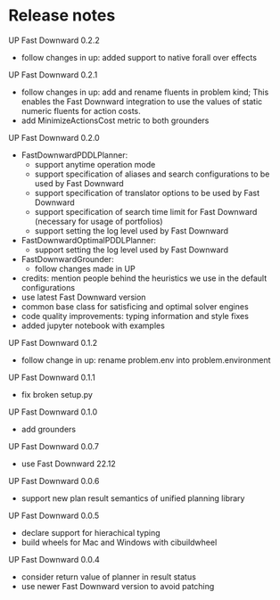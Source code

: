 # Release notes
UP Fast Downward 0.2.2
- follow changes in up:
  added support to native forall over effects

UP Fast Downward 0.2.1
- follow changes in up:
  add and rename fluents in problem kind; This enables the Fast Downward
  integration to use the values of static numeric fluents for action costs.
- add MinimizeActionsCost metric to both grounders

UP Fast Downward 0.2.0
- FastDownwardPDDLPlanner:
  - support anytime operation mode
  - support specification of aliases and search configurations to be used by
    Fast Downward
  - support specification of translator options to be used by Fast Downward
  - support specification of search time limit for Fast Downward (necessary
    for usage of portfolios)
  - support setting the log level used by Fast Downward
- FastDownwardOptimalPDDLPlanner:
  - support setting the log level used by Fast Downward
- FastDownwardGrounder:
  - follow changes made in UP
- credits: mention people behind the heuristics we use in the default
  configurations
- use latest Fast Downward version
- common base class for satisficing and optimal solver engines
- code quality improvements: typing information and style fixes
- added jupyter notebook with examples

UP Fast Downward 0.1.2
- follow change in up:
  rename problem.env into problem.environment

UP Fast Downward 0.1.1
- fix broken setup.py

UP Fast Downward 0.1.0
- add grounders

UP Fast Downward 0.0.7
- use Fast Downward 22.12

UP Fast Downward 0.0.6
- support new plan result semantics of unified planning library

UP Fast Downward 0.0.5
- declare support for hierachical typing
- build wheels for Mac and Windows with cibuildwheel

UP Fast Downward 0.0.4
- consider return value of planner in result status
- use newer Fast Downward version to avoid patching
